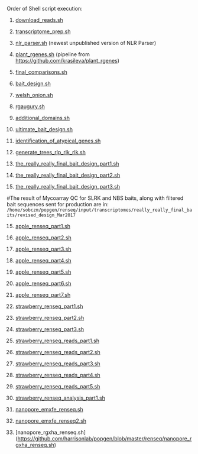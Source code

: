 Order of Shell script execution:

1) [download_reads.sh](https://github.com/harrisonlab/popgen/blob/master/renseq/download_reads.sh)

2) [transcriptome_prep.sh](https://github.com/harrisonlab/popgen/blob/master/renseq/transcriptome_prep.sh)

3) [nlr_parser.sh](https://github.com/harrisonlab/popgen/blob/master/renseq/nlr_parser.sh) (newest unpublished version of NLR Parser)

4) [plant_rgenes.sh](https://github.com/harrisonlab/popgen/blob/master/renseq/plant_rgenes.sh) (pipeline from https://github.com/krasileva/plant_rgenes)

5) [final_comparisons.sh](https://github.com/harrisonlab/popgen/blob/master/renseq/final_comparisons.sh)

6) [bait_design.sh](https://github.com/harrisonlab/popgen/blob/master/renseq/bait_design.sh)

7) [welsh_onion.sh](https://github.com/harrisonlab/popgen/blob/master/renseq/welsh_onion.sh)

8) [rgaugury.sh](https://github.com/harrisonlab/popgen/blob/master/renseq/rgaugury.sh)

9) [additional_domains.sh](https://github.com/harrisonlab/popgen/blob/master/renseq/additional_domains.sh)

19) [ultimate_bait_design.sh](https://github.com/harrisonlab/popgen/blob/master/renseq/ultimate_bait_design.sh)

11) [identification_of_atypical_genes.sh](https://github.com/harrisonlab/popgen/blob/master/renseq/identification_of_atypical_genes.sh)

12) [generate_trees_rlp_rlk_rlk.sh](https://github.com/harrisonlab/popgen/blob/master/renseq/generate_trees_rlp_rlk_rlk.sh)

13) [the_really_really_final_bait_design_part1.sh](https://github.com/harrisonlab/popgen/blob/master/renseq/the_really_really_final_bait_design_part1.sh)

14) [the_really_really_final_bait_design_part2.sh](https://github.com/harrisonlab/popgen/blob/master/renseq/the_really_really_final_bait_design_part2.sh)

15) [the_really_really_final_bait_design_part3.sh](https://github.com/harrisonlab/popgen/blob/master/renseq/the_really_really_final_bait_design_part3.sh)

#The result of Mycoarray QC for SLRK and NBS baits, along with filtered bait sequences sent for production are in:
`/home/sobczm/popgen/renseq/input/transcriptomes/really_really_final_baits/revised_design_Mar2017`

15) [apple_renseq_part1.sh](https://github.com/harrisonlab/popgen/blob/master/renseq/apple_renseq_part1.sh)

16) [apple_renseq_part2.sh](https://github.com/harrisonlab/popgen/blob/master/renseq/apple_renseq_part2.sh)

17) [apple_renseq_part3.sh](https://github.com/harrisonlab/popgen/blob/master/renseq/apple_renseq_part3.sh)

18) [apple_renseq_part4.sh](https://github.com/harrisonlab/popgen/blob/master/renseq/apple_renseq_part4.sh)

19) [apple_renseq_part5.sh](https://github.com/harrisonlab/popgen/blob/master/renseq/apple_renseq_part5.sh)

20) [apple_renseq_part6.sh](https://github.com/harrisonlab/popgen/blob/master/renseq/apple_renseq_part6.sh)

21) [apple_renseq_part7.sh](https://github.com/harrisonlab/popgen/blob/master/renseq/apple_renseq_part7.sh)

22) [strawberry_renseq_part1.sh](https://github.com/harrisonlab/popgen/blob/master/renseq/strawberry_renseq_part1.sh)

23) [strawberry_renseq_part2.sh](https://github.com/harrisonlab/popgen/blob/master/renseq/strawberry_renseq_part2.sh)

24) [strawberry_renseq_part3.sh](https://github.com/harrisonlab/popgen/blob/master/renseq/strawberry_renseq_part3.sh)

25) [strawberry_renseq_reads_part1.sh](https://github.com/harrisonlab/popgen/blob/master/renseq/strawberry_renseq_reads_part1.sh)

26) [strawberry_renseq_reads_part2.sh](https://github.com/harrisonlab/popgen/blob/master/renseq/strawberry_renseq_reads_part2.sh)

27) [strawberry_renseq_reads_part3.sh](https://github.com/harrisonlab/popgen/blob/master/renseq/strawberry_renseq_reads_part3.sh)

28) [strawberry_renseq_reads_part4.sh](https://github.com/harrisonlab/popgen/blob/master/renseq/strawberry_renseq_reads_part4.sh)

29) [strawberry_renseq_reads_part5.sh](https://github.com/harrisonlab/popgen/blob/master/renseq/strawberry_renseq_reads_part5.sh)

30) [strawberry_renseq_analysis_part1.sh](https://github.com/harrisonlab/popgen/blob/master/renseq/strawberry_renseq_analysis_part1.sh)

31) [nanopore_emxfe_renseq.sh](https://github.com/harrisonlab/popgen/blob/master/renseq/nanopore_emxfe_renseq.sh)

32) [nanopore_emxfe_renseq2.sh](https://github.com/harrisonlab/popgen/blob/master/renseq/nanopore_emxfe_renseq2.sh)

33) [nanopore_rgxha_renseq.sh] (https://github.com/harrisonlab/popgen/blob/master/renseq/nanopore_rgxha_renseq.sh)